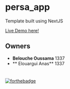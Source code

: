 # persa_app

Template built using NextJS

<a href="https://persa-app-git-master-xd-ob.vercel.app/">Live Demo here!</a>

## Owners
- **Belouche Oussama** 1337
- ** Elouargui Anas** 1337

#
[![forthebadge](https://forthebadge.com/images/badges/made-with-javascript.svg)](https://forthebadge.com)
